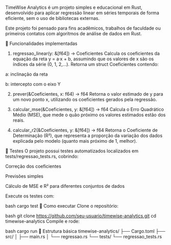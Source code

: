 TimeWise Analytics é um projeto simples e educacional em Rust, desenvolvido para aplicar regressão linear em séries temporais de forma eficiente, sem o uso de bibliotecas externas.

Este projeto foi pensado para fins acadêmicos, trabalhos de faculdade ou primeiros contatos com algoritmos de análise de dados em Rust.

📌 Funcionalidades implementadas
1. regressao_linear(y: &[f64]) -> Coeficientes
Calcula os coeficientes da equação da reta y = a·x + b, assumindo que os valores de x são os índices da série (0, 1, 2,...). Retorna um struct Coeficientes contendo:

a: inclinação da reta

b: intercepto com o eixo Y

2. prever(&Coeficientes, x: f64) -> f64
Retorna o valor estimado de y para um novo ponto x, utilizando os coeficientes gerados pela regressão.

3. calcular_mse(&Coeficientes, y: &[f64]) -> f64
Calcula o Erro Quadrático Médio (MSE), que mede o quão próximo os valores estimados estão dos reais.

4. calcular_r2(&Coeficientes, y: &[f64]) -> f64
Retorna o Coeficiente de Determinação (R²), que representa a proporção da variação dos dados explicada pelo modelo (quanto mais próximo de 1, melhor).

🧪 Testes
O projeto possui testes automatizados localizados em tests/regressao_tests.rs, cobrindo:

Correção dos coeficientes

Previsões simples

Cálculo de MSE e R² para diferentes conjuntos de dados

Execute os testes com:

bash
cargo test
🚀 Como executar
Clone o repositório:

bash
git clone https://github.com/seu-usuario/timewise-analytics.git
cd timewise-analytics
Compile e rode:

bash
cargo run
📁 Estrutura básica
timewise-analytics/
├── Cargo.toml
├── src/
│   ├── main.rs
│   └── regressao.rs
└── tests/
    └── regressao_tests.rs
